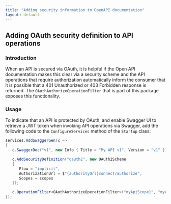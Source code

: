 ```yaml
---
title: "Adding security information to OpenAPI documentation"
layout: default
---
```


## Adding OAuth security definition to API operations

### Introduction

When an API is secured via OAuth, it is helpful if the Open API documentation makes this clear via a security scheme and the API operations that require authorization automatically inform the consumer that it is possible that a 401 Unauthorized or 403 Forbidden response is returned.
The `OAuthAuthorizeOperationFilter` that is part of this package exposes this functionality.

### Usage

To indicate that an API is protected by OAuth, and enable Swagger UI to retrieve a JWT token when invoking API operations via Swagger, add the following code to the `ConfigureServices` method of the `Startup` class:

```csharp
services.AddSwaggerGen(c =>
{
   c.SwaggerDoc("v1", new Info { Title = "My API v1", Version = "v1" });

   c.AddSecurityDefinition("oauth2", new OAuth2Scheme
   {
      Flow = "implicit",
      AuthorizationUrl = $"{authorityUrl}connect/authorize",
      Scopes = scopes
   });

   c.OperationFilter<OAuthAuthorizeOperationFilter>("myApiScope1", "myApiScope2");
});
```
